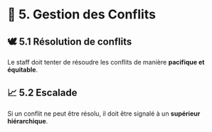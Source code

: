 # 🤔 5. Gestion des Conflits

## 🕊️ 5.1 Résolution de conflits
Le staff doit tenter de résoudre les conflits de manière **pacifique et équitable**.

## 📈 5.2 Escalade
Si un conflit ne peut être résolu, il doit être signalé à un **supérieur hiérarchique**.
